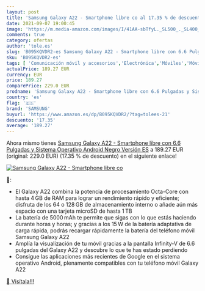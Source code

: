 ```yaml
---
layout: post
title: 'Samsung Galaxy A22 - Smartphone libre co al 17.35 % de descuento'
date: 2021-09-07 19:00:45
image: 'https://m.media-amazon.com/images/I/41AA-sbTfyL._SL500_._SL400_.jpg'
comments: true
category: ofertas
author: 'tole.es'
slug: 'B095KQVDR2-es Samsung Galaxy A22 - Smartphone libre con 6.6 Pulgadas y...'
sku: 'B095KQVDR2-es'
tags: [ 'Comunicación móvil y accesorios','Electrónica','Móviles','Móviles y smartphones libres','android','samsung', ]
actualPrice: 189.27 EUR
currency: EUR
price: 189.27
comparePrice: 229.0 EUR
prodname: 'Samsung Galaxy A22 - Smartphone libre con 6.6 Pulgadas y Sistema Operativo Android Negro Versión ES'
country: 'es'
flag: '🇪🇸'
brand: 'SAMSUNG'
buyurl: 'https://www.amazon.es/dp/B095KQVDR2/?tag=tolees-21'
descuento: '17.35'
average: '189.27'
---
```


Ahora mismo tienes [Samsung Galaxy A22 - Smartphone libre con 6.6 Pulgadas y Sistema Operativo Android Negro Versión ES](https://www.amazon.es/dp/B095KQVDR2/?tag=tolees-21) a 189.27 EUR (original: 229.0 EUR) (17.35 %  de descuento) en el siguiente enlace!

[![Samsung Galaxy A22 - Smartphone libre co](https://m.media-amazon.com/images/I/41AA-sbTfyL._SL500_._SL400_.jpg)](https://www.amazon.es/dp/B095KQVDR2/?tag=tolees-21)

🔎:

- El Galaxy A22 combina la potencia de procesamiento Octa-Core con hasta 4 GB de RAM para lograr un rendimiento rápido y eficiente; disfruta de los 64 o 128 GB de almacenamiento interno o añade aún más espacio con una tarjeta microSD de hasta 1 TB
- La batería de 5000 mAh te permite que sigas con lo que estás haciendo durante horas y horas; y gracias a los 15 W de la batería adaptativa de carga rápida, podrás recargar rápidamente la batería del teléfono móvil Samsung Galaxy A22
- Amplía la visualización de tu móvil gracias a la pantalla Infinity-V de 6.6 pulgadas del Galaxy A22 y descubre lo que te has estado perdiendo
- Consigue las aplicaciones más recientes de Google en el sistema operativo Android, plenamente compatibles con tu teléfono móvil Galaxy A22

[🛒 Visítala!!!](https://www.amazon.es/dp/B095KQVDR2/?tag=tolees-21)
